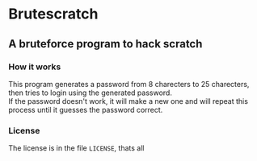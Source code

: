 # Brutescratch
## A bruteforce program to hack scratch
### How it works
This program generates a password from 8 charecters to 25 charecters, then tries to login using the generated password.
<br>If the password doesn't work, it will make a new one and will repeat this process until it guesses the password correct.
### License
The license is in the file `LICENSE`, thats all
